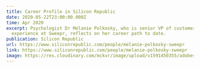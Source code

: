 ```yaml
---
title: Career Profile in Silicon Republic
date: 2020-05-22T23:00:00.000Z
time: Apr 2020
excerpt: Psychologist Dr Melanie Polkosky, who is senior VP of customer
  experience at Sweepr, reflects on her career path to date.
publication: Silicon Republic
url: https://www.siliconrepublic.com/people/melanie-polkosky-sweepr
link: https://www.siliconrepublic.com/people/melanie-polkosky-sweepr
image: https://res.cloudinary.com/mckvr/image/upload/v1591450355/adobestock-294978260_ckrkyb.jpg
---
```

